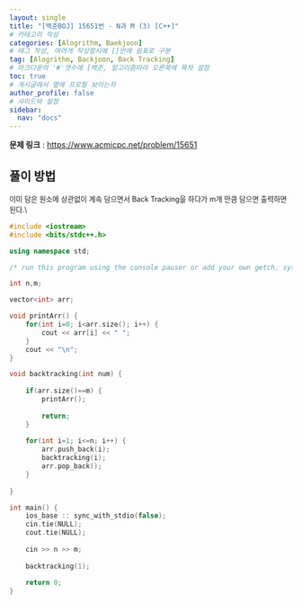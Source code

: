 ```yaml
---
layout: single
title: "[백준BOJ] 15651번 - N과 M (3) [C++]"
# 카테고리 작성
categories: [Alogrithm, Baekjoon]
# 태그 작성, 여려개 작성할시에 []안에 쉼표로 구분
tag: [Alogrithm, Backjoon, Back Tracking]
# 마크다운의 '#'갯수에 [백준, 알고리즘따라 오른쪽에 목차 설정
toc: true
# 게시글에서 옆에 프로필 보이는지
author_profile: false
# 사이드바 설정
sidebar:
  nav: "docs"
---
```


**문제 링크** : <https://www.acmicpc.net/problem/15651>

## 풀이 방법

<span style="font-size:90%">
이미 담은 원소에 상관없이 계속 담으면서 Back Tracking을 하다가 m개 만큼 담으면 출력하면 된다.\
</span>

```c++
#include <iostream>
#include <bits/stdc++.h>

using namespace std; 

/* run this program using the console pauser or add your own getch, system("pause") or input loop */

int n,m;

vector<int> arr;

void printArr() {
	for(int i=0; i<arr.size(); i++) {
		cout << arr[i] << " ";
	}
	cout << "\n";
}

void backtracking(int num) {
	
	if(arr.size()==m) {
		printArr();
		
		return;
	}
	
	for(int i=1; i<=n; i++) {
		arr.push_back(i);
		backtracking(i);
		arr.pop_back();
	}
	
}

int main() {
	ios_base :: sync_with_stdio(false);
	cin.tie(NULL);
	cout.tie(NULL);
	
	cin >> n >> m;
	
	backtracking(1);
			
	return 0;
}
```
